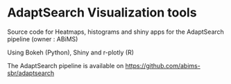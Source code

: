 # AdaptSearch Visualization tools
Source code for Heatmaps, histograms and shiny apps for the AdaptSearch pipeline (owner : ABiMS)

Using Bokeh (Python), Shiny and r-plotly (R)

The AdaptSearch pipeline is available on https://github.com/abims-sbr/adaptsearch
